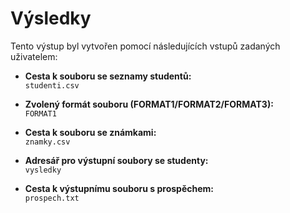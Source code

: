 # Výsledky

Tento výstup byl vytvořen pomocí následujících vstupů zadaných uživatelem:

- **Cesta k souboru se seznamy studentů:**  
  `studenti.csv`

- **Zvolený formát souboru (FORMAT1/FORMAT2/FORMAT3):**  
  `FORMAT1`

- **Cesta k souboru se známkami:**  
  `znamky.csv`

- **Adresář pro výstupní soubory se studenty:**  
  `vysledky`

- **Cesta k výstupnímu souboru s prospěchem:**  
  `prospech.txt`
